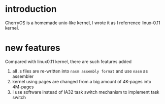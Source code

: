 # introduction

CherryOS is a homemade unix-like kernel, I wrote it as I referrence linux-0.11 kernel.

# new features

Compared with linux0.11 kernel, there are such features added

1. all .s files are re-written into `nasm assembly format` and use `nasm` as assembler
2. kernel using pages are changed from a big amount of 4K-pages into 4M-pages
3. I use software instead of IA32 task switch mechanism to implement task switch